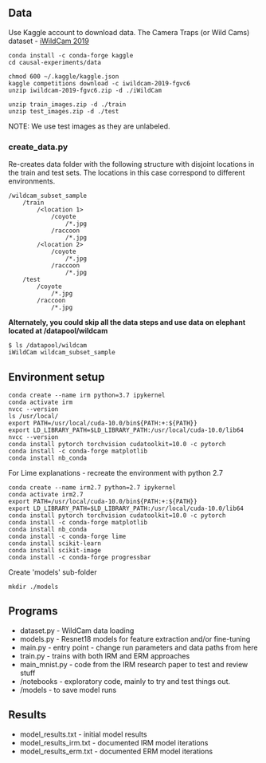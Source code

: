 ## Data

Use Kaggle account to download data. The Camera Traps (or Wild Cams) dataset - [iWildCam 2019](https://github.com/visipedia/iwildcam_comp) 

```
conda install -c conda-forge kaggle
cd causal-experiments/data

chmod 600 ~/.kaggle/kaggle.json
kaggle competitions download -c iwildcam-2019-fgvc6
unzip iwildcam-2019-fgvc6.zip -d ./iWildCam

unzip train_images.zip -d ./train
unzip test_images.zip -d ./test
```

NOTE: We use test images as they are unlabeled.

### create_data.py

Re-creates data folder with the following structure with disjoint locations in the train and test sets. The locations in this case correspond to different environments.

```
/wildcam_subset_sample
    /train
        /<location 1>
            /coyote
                /*.jpg
            /raccoon
                /*.jpg
        /<location 2>
            /coyote
                /*.jpg
            /raccoon
                /*.jpg
    /test
        /coyote
            /*.jpg
        /raccoon
            /*.jpg
```

**Alternately, you could skip all the data steps and use data on elephant located at /datapool/wildcam**

```
$ ls /datapool/wildcam
iWildCam wildcam_subset_sample
```

## Environment setup

```
conda create --name irm python=3.7 ipykernel
conda activate irm
nvcc --version
ls /usr/local/
export PATH=/usr/local/cuda-10.0/bin${PATH:+:${PATH}}
export LD_LIBRARY_PATH=$LD_LIBRARY_PATH:/usr/local/cuda-10.0/lib64
nvcc --version
conda install pytorch torchvision cudatoolkit=10.0 -c pytorch
conda install -c conda-forge matplotlib
conda install nb_conda
```

For Lime explanations - recreate the environment with python 2.7

```
conda create --name irm2.7 python=2.7 ipykernel
conda activate irm2.7
export PATH=/usr/local/cuda-10.0/bin${PATH:+:${PATH}}
export LD_LIBRARY_PATH=$LD_LIBRARY_PATH:/usr/local/cuda-10.0/lib64
conda install pytorch torchvision cudatoolkit=10.0 -c pytorch
conda install -c conda-forge matplotlib
conda install nb_conda
conda install -c conda-forge lime
conda install scikit-learn
conda install scikit-image
conda install -c conda-forge progressbar
```

Create 'models' sub-folder

```
mkdir ./models
```

## Programs

* dataset.py - WildCam data loading
* models.py - Resnet18 models for feature extraction and/or fine-tuning
* main.py - entry point - change run parameters and data paths from here
* train.py - trains with both IRM and ERM approaches
* main_mnist.py - code from the IRM research paper to test and review stuff
* /notebooks - exploratory code, mainly to try and test things out. 
* /models - to save model runs

## Results

* model_results.txt - initial model results
* model_results_irm.txt - documented IRM model iterations
* model_results_erm.txt - documented ERM model iterations
